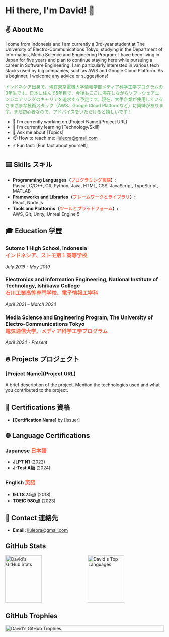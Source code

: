 # Hi there, I'm David! 🫡

## ✌️ About Me
I come from Indonesia and I am currently a 3rd-year student at The University of Electro-Communications Tokyo, studying in the Department of Informatics, Media Science and Engineering Program. I have been living in Japan for five years and plan to continue staying here while pursuing a career in Software Engineering. I am particularly interested in various tech stacks used by big companies, such as AWS and Google Cloud Platform. As a beginner, I welcome any advice or suggestions!

<span style="color: #4CAF50;">インドネシア出身で、現在東京電機大学情報学部メディア科学工学プログラムの3年生です。日本に住んで5年目で、今後もここに滞在しながらソフトウェアエンジニアリングのキャリアを追求する予定です。現在、大手企業が使用しているさまざまな技術スタック（AWS、Google Cloud Platformなど）に興味があります。まだ初心者なので、アドバイスをいただけると嬉しいです！</span>

- 🔭 I’m currently working on [Project Name](Project URL)
- 🌱 I’m currently learning [Technology/Skill]
- 💬 Ask me about [Topics]
- 📫 How to reach me: liuleora@gmail.com
- ⚡ Fun fact: [Fun fact about yourself]

## ⌨️ Skills スキル
- **Programming Languages（<span style="color: #FF6347;">プログラミング言語</span>）:** <br>Pascal, C/C++, C#, Python, Java, HTML, CSS, JavaScript, TypeScript, MATLAB
- **Frameworks and Libraries（<span style="color: #FF6347;">フレームワークとライブラリ</span>）:** <br>React, Node.js
- **Tools and Platforms（<span style="color: #FF6347;">ツールとプラットフォーム</span>）:** <br>AWS, Git, Unity, Unreal Engine 5

## 🎓 Education 学歴
### Sutomo 1 High School, Indonesia<br><span style="color: #FF6347;">インドネシア、ストモ第１高等学校</span>
*July 2016 - May 2019*
### Electronics and Information Engineering, National Institute of Technology, Ishikawa College<br><span style="color: #FF6347;">石川工業高等専門学校、電子情報工学科</span>
*April 2021 – March 2024*
### Media Science and Engineering Program, The University of Electro-Communications Tokyo<br><span style="color: #FF6347;">電気通信大学、メディア科学工学プログラム</span>
*April 2024 - Present*

## 🔥 Projects プロジェクト
### [Project Name](Project URL)
A brief description of the project. Mention the technologies used and what you contributed to the project.

## 🌟 Certifications 資格
- **[Certification Name]** by [Issuer]

## 🌐 Language Certifications
### Japanese <span style="color: #FF6347;">日本語</span>
- **JLPT N1** (2022)
- **J-Test A級** (2024)

### English <span style="color: #FF6347;">英語</span>
- **IELTS 7.5点** (2018)
- **TOEIC 980点** (2023)

## 📱 Contact 連絡先
- **Email:** liuleora@gmail.com

## GitHub Stats
<div style="display: flex; justify-content: space-between;">
  <img src="https://github-readme-stats.vercel.app/api?username=davidleora&show_icons=true&theme=radical" alt="David's GitHub Stats" style="width: 48%; height: 150px;">
  <img src="https://github-readme-stats.vercel.app/api/top-langs/?username=davidleora&layout=compact&theme=radical" alt="David's Top Languages" style="width: 48%; height: 150px;">
</div>

## GitHub Trophies
<div style="display: flex; justify-content: center; align-items: center;">
  <img src="https://github-profile-trophy.vercel.app/?username=davidleora&theme=radical&column=6&margin-w=15&margin-h=15" alt="David's GitHub Trophies" style="width: 100%;">
</div>
